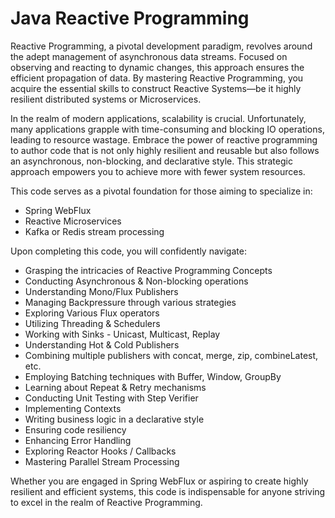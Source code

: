 # Java Reactive Programming

Reactive Programming, a pivotal development paradigm, revolves around the adept management of asynchronous data streams. Focused on observing and reacting to dynamic changes, this approach ensures the efficient propagation of data. By mastering Reactive Programming, you acquire the essential skills to construct Reactive Systems—be it highly resilient distributed systems or Microservices.

In the realm of modern applications, scalability is crucial. Unfortunately, many applications grapple with time-consuming and blocking IO operations, leading to resource wastage. Embrace the power of reactive programming to author code that is not only highly resilient and reusable but also follows an asynchronous, non-blocking, and declarative style. This strategic approach empowers you to achieve more with fewer system resources.

This code serves as a pivotal foundation for those aiming to specialize in:

- Spring WebFlux
- Reactive Microservices
- Kafka or Redis stream processing

Upon completing this code, you will confidently navigate:

- Grasping the intricacies of Reactive Programming Concepts
- Conducting Asynchronous & Non-blocking operations
- Understanding Mono/Flux Publishers
- Managing Backpressure through various strategies
- Exploring Various Flux operators
- Utilizing Threading & Schedulers
- Working with Sinks - Unicast, Multicast, Replay
- Understanding Hot & Cold Publishers
- Combining multiple publishers with concat, merge, zip, combineLatest, etc.
- Employing Batching techniques with Buffer, Window, GroupBy
- Learning about Repeat & Retry mechanisms
- Conducting Unit Testing with Step Verifier
- Implementing Contexts
- Writing business logic in a declarative style
- Ensuring code resiliency
- Enhancing Error Handling
- Exploring Reactor Hooks / Callbacks
- Mastering Parallel Stream Processing

Whether you are engaged in Spring WebFlux or aspiring to create highly resilient and efficient systems, this code is indispensable for anyone striving to excel in the realm of Reactive Programming.
